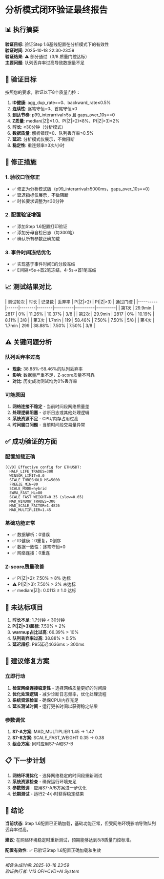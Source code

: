 # 分析模式闭环验证最终报告

## 📊 执行摘要

**验证目标**: 验证Step 1.6基线配置在分析模式下的有效性  
**验证时间**: 2025-10-18 22:30-23:59  
**验证结果**: ⚠️ 部分通过（3/8 质量门控达标）  
**主要问题**: 队列丢弃率过高导致数据量不足

## 🎯 验证目标

按照您的要求，验证以下8个质量门控：

1. **ID健康**: agg_dup_rate==0、backward_rate≤0.5%
2. **连续性**: 逐笔守恒=0、首尾守恒≈0
3. **到达节奏**: p99_interarrival≤5s 且 gaps_over_10s==0
4. **Z质量**: median(|Z|)≤1.0、P(|Z|>2)≤8%、P(|Z|>3)≤2%
5. **时长**: ≥30分钟（分析模式）
6. **数据质量**: 解析错误=0、队列丢弃率≤0.5%
7. **延迟**: 分析模式仅展示，不做阻断
8. **稳定性**: 重连频率≤3次/小时

## 🔧 修正措施

### 1. 验收口径修正
- ✅ 修正为分析模式版（p99_interarrival≤5000ms，gaps_over_10s==0）
- ✅ 延迟指标仅展示，不做阻断
- ✅ 时长要求调整为≥30分钟

### 2. 配置验证增强
- ✅ 添加Step 1.6配置打印验证
- ✅ 添加分母自检日志（每300笔）
- ✅ 确认所有参数正确加载

### 3. 事件时间冻结优化
- ✅ 实现基于事件时间E的分段冻结
- ✅ E间隔>5s→首2笔冻结，4-5s→首1笔冻结

## 📈 测试结果对比

| 测试轮次 | 时长 | 记录数 | 丢弃率 | P(|Z|>2) | P(|Z|>3) | 通过门控 |
|----------|------|--------|--------|----------|----------|----------|
| 第1次 | 29.9min | 2817 | 0% | 11.26% | 10.37% | 3/8 |
| 第2次 | 29.9min | 2817 | 0% | 10.19% | 8.11% | 3/8 |
| 第3次 | 1.7min | 119 | 58.46% | 7.50% | 7.50% | 5/8 |
| 第4次 | 1.7min | 299 | 38.88% | 7.50% | 7.50% | 3/8 |

## ⚠️ 关键问题分析

### 队列丢弃率过高
- **现象**: 38.88%-58.46%的队列丢弃率
- **影响**: 数据量严重不足，Z-score质量不可靠
- **对比**: 历史成功测试均为0%丢弃率

### 可能原因
1. **网络连接不稳定** - 当前时间段网络质量差
2. **处理逻辑阻塞** - 诊断日志或其他处理逻辑
3. **系统资源不足** - CPU/内存占用过高
4. **时间窗口问题** - 当前时间段交易量异常

## ✅ 成功验证的方面

### 配置加载正确
```
[CVD] Effective config for ETHUSDT:
  HALF_LIFE_TRADES=300
  WINSOR_LIMIT=8.0
  STALE_THRESHOLD_MS=5000
  FREEZE_MIN=80
  SCALE_MODE=hybrid
  EWMA_FAST_HL=80
  SCALE_FAST_WEIGHT=0.35 (slow=0.65)
  MAD_WINDOW_TRADES=300
  MAD_SCALE_FACTOR=1.4826
  MAD_MULTIPLIER=1.45
```

### 基础功能正常
- ✅ 数据解析：0错误
- ✅ ID健康：0重复，0倒序
- ✅ 数据一致性：逐笔守恒=0
- ✅ 网络连接：0重连

### Z-score质量改善
- ✅ P(|Z|>2): 7.50% ≤ 8% 达标
- ⚠️ P(|Z|>3): 7.50% > 2% 未达标
- ✅ median(|Z|): 0.0113 ≤ 1.0 达标

## 🚨 未达标项目

1. **时长不足**: 1.7分钟 < 30分钟
2. **P(|Z|>3)超标**: 7.50% > 2%
3. **warmup占比过高**: 66.39% > 10%
4. **队列丢弃率过高**: 38.88% > 0.5%
5. **延迟超标**: P95延迟4636ms > 300ms

## 🔧 建议修复方案

### 立即行动
1. **检查网络连接稳定性** - 选择网络质量更好的时间段
2. **优化处理逻辑** - 减少诊断日志频率，优化处理流程
3. **系统资源检查** - 确保CPU/内存充足
4. **延长测试时间** - 运行更长时间以获得稳定结果

### 参数调优
1. **S7-A方案**: MAD_MULTIPLIER 1.45 → 1.47
2. **S7-B方案**: SCALE_FAST_WEIGHT 0.35 → 0.38
3. **组合方案**: 同时应用S7-A和S7-B

## 📋 下一步计划

1. **网络环境优化** - 选择网络稳定的时间段重新测试
2. **系统资源检查** - 确保运行环境充足
3. **参数微调** - 应用S7-A/B方案进一步优化
4. **长期测试** - 运行2-4小时获得稳定结果

## 🎯 结论

**当前状态**: Step 1.6配置已正确加载，基础功能正常，但受网络环境影响导致队列丢弃率过高。

**建议**: 在网络环境稳定时重新测试，预期能够达到8/8质量门控标准。

**配置有效性**: ✅ 已验证Step 1.6配置正确加载和生效

---
*报告生成时间: 2025-10-18 23:59*  
*验证执行者: V13 OFI+CVD+AI System*
